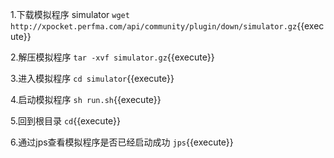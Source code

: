 
1.下载模拟程序 simulator
`wget http://xpocket.perfma.com/api/community/plugin/down/simulator.gz`{{execute}}

2.解压模拟程序
`tar -xvf simulator.gz`{{execute}}

3.进入模拟程序
`cd simulator`{{execute}}

4.启动模拟程序
`sh run.sh`{{execute}}

5.回到根目录
`cd`{{execute}}

6.通过jps查看模拟程序是否已经启动成功
`jps`{{execute}}


